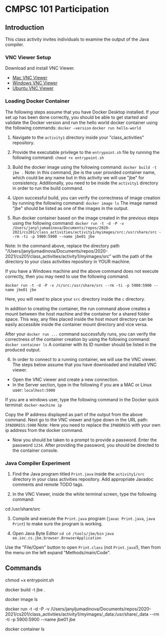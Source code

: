 # CMPSC 101 Participation

## Introduction

This class activity invites individuals to examine the output of the Java compiler.


### VNC Viewer Setup

Download and install VNC Viewer.

- [Mac VNC Viewer](https:/www.realvnc.com/en/connect/download/viewer/macos/)
- [Windows VNC Viewer](https:/www.realvnc.com/en/connect/download/viewer/windows/)
- [Ubuntu VNC Viewer](https:/www.realvnc.com/en/connect/download/viewer/linux/)

### Loading Docker Container

The following steps assume that you have Docker Desktop installed. If your set up has
been done correctly, you should be able to get started and validate the Docker
version and run the hello world docker container using the following commands:
`docker –version`
`docker run hello-world`

1. Navigate to the `activity1` directory inside your "class_activities" repository.

2. Provide the executable privilege to the `entrypoint.sh` file by running the following command:
`chmod +x entrypoint.sh`

3. Build the docker image using the following command:
`docker build -t jbe .`
 Note: in this command, jbe is the user provided container name, which could be any name but in this
 activity we will use "jbe" for consistency. Additionally, you need to be inside the `activity1` directory in order to run the build command.

4. Upon successful build, you can verify the correctness of image creation by running the following command:
`docker image ls`
The image named "jbe" should be listed as one of the images in the output.

5. Run docker container based on the image created in the previous steps using the following command:
`docker run -t -d -P -v /Users/janyljumadinova/Documents/repos/2020-2021/cs201/class_activities/activity1/myimages/src:/usr/share/src --rm -ti -p 5900:5900 --name jbe01 jbe`

Note: In the command above, replace the directory path "/Users/janyljumadinova/Documents/repos/2020-2021/cs201/class_activities/activity1/myimages/src" with the path of the directory to your class activities repository in YOUR machine.

If you have a Windows machine and the above command does not execute correctly, then you may need to use the following command.

`docker run -t -d -P -v /c/src:/usr/share/src --rm -ti -p 5900:5900 --name jbe01 jbe`

Here, you will need to place your `src` directory inside the `c` directory.

In addition to creating the container, the run command above creates a mount between the host machine and the container for a shared folder space. This way, any files placed inside the host mount directory can be easily accessible inside the container mount directory and vice versa.

After your `docker run ...` command successfully runs, you can verify the correctness of the container creation by using the following command:
`docker container ls`
A container with its ID number should be listed in the produced output.

6. In order to connect to a running container, we will use the VNC viewer. The steps below
assume that you have downloaded and installed VNC viewer.

- Open the VNC viewer and create a new connection.
- In the Server section, type in the following if you are a MAC or Linux user:
`localhost:5900`

If you are a windows user, type the following command in the Docker quick terminal:
`docker-machine ip`

Copy the IP address displayed as part of the output from the above command.
Next go to the VNC viewer and type down in the URL path:
`IPADDRESS:5900`
Note: Here you need to replace the `IPADDRESS` with your own ip address from the docker command.

- Now you should be taken to a prompt to provide a password. Enter the password `1234`.
After providing the password, you should be directed to the container console.

### Java Compiler Experiment

1. Find the Java program titled `Print.java` inside the `activity1/src` directory
in your class activities repository. Add appropriate Javadoc comments and remote TODO tags.

2. In the VNC Viewer, inside the white terminal screen, type the following command:

cd /usr/share/src

3. Compile and execute the `Print.java` program (`javac Print.java`, `java Print`)
to make sure the program is working.

4. Open Java Byte Editor
`cd cd /tools/jbe/bin`
`java ee.ioc.cs.jbe.browser.BrowserApplication`

Use the "File/Open" button to open `Print.class` (not `Print.java`!), then from the menu on the left expand "Methods/main/Code".



## Commands

chmod +x entrypoint.sh

docker build -t jbe  .

docker image ls  

docker run -t -d -P -v /Users/janyljumadinova/Documents/repos/2020-2021/cs201/class_activities/activity1/myimages/_data:/usr/share/_data --rm -ti -p 5900:5900 --name jbe01 jbe

docker container ls
